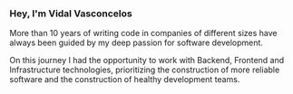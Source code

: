 ### Hey, I'm Vidal Vasconcelos

More than 10 years of writing code in companies of different sizes have always been guided by my deep passion for software development. 

On this journey I had the opportunity to work with Backend, Frontend and Infrastructure technologies, prioritizing the construction of more reliable software and the construction of healthy development teams.
